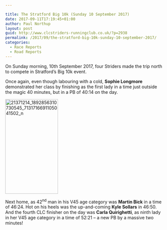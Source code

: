 ```yaml
---

title: The Stratford Big 10k (Sunday 10 September 2017)
date: 2017-09-11T17:19:45+01:00
author: Paul Northup
layout: post
guid: http://www.clcstriders-runningclub.co.uk/?p=2938
permalink: /2017/09/the-stratford-big-10k-sunday-10-september-2017/
categories:
  - Race Reports
  - Road Reports
---
```

On Sunday morning, 10th September 2017, four Striders made the trip north to compete in Stratford’s Big 10k event.

Once again, even though labouring with a cold, **Sophie Longmore** demonstrated her class by finishing as the first lady in a time just outside the magic 40 minutes, but in a PB of 40:14 on the day.

[<img class="alignnone size-medium wp-image-2941" src="http://www.clcstriders-runningclub.co.uk/wplive/wp-content/uploads/2017/09/21371214_1892856310730545_7131716691105041502_n-167x300.jpg" alt="21371214_1892856310730545_7131716691105041502_n" width="167" height="300" srcset="http://www.clcstriders-runningclub.co.uk/wplive/wp-content/uploads/2017/09/21371214_1892856310730545_7131716691105041502_n-167x300.jpg 167w, http://www.clcstriders-runningclub.co.uk/wplive/wp-content/uploads/2017/09/21371214_1892856310730545_7131716691105041502_n.jpg 533w" sizes="(max-width: 167px) 100vw, 167px" />](http://www.clcstriders-runningclub.co.uk/wplive/wp-content/uploads/2017/09/21371214_1892856310730545_7131716691105041502_n.jpg)

Next home, as 42<sup>nd</sup> man in his V45 age category was **Martin Bick** in a time of 46:24. Hot on his heels was the up-and-coming **Kyle Sollars** in 46:50. And the fourth CLC finisher on the day was **Carla Quirighetti**, as ninth lady in her V45 age category in a time of 52:21 – a new PB by a massive two minutes!